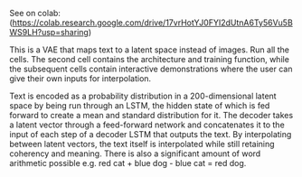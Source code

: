 See on colab: (https://colab.research.google.com/drive/17vrHotYJ0FYI2dUtnA6Ty56Vu5BWS9LH?usp=sharing)

This is a VAE that maps text to a latent space instead of images. Run all the cells. The second cell contains the architecture and training function, while the subsequent cells contain interactive demonstrations where the user can give their own inputs for interpolation.

Text is encoded as a probability distribution in a 200-dimensional latent space by being run through an LSTM, the hidden state of which is fed forward to create a mean and standard distribution for it. The decoder takes a latent vector through a feed-forward network and concatenates it to the input of each step of a decoder LSTM that outputs the text. By interpolating between latent vectors, the text itself is interpolated while still retaining coherency and meaning. There is also a significant amount of word arithmetic possible e.g. red cat + blue dog - blue cat = red dog.
